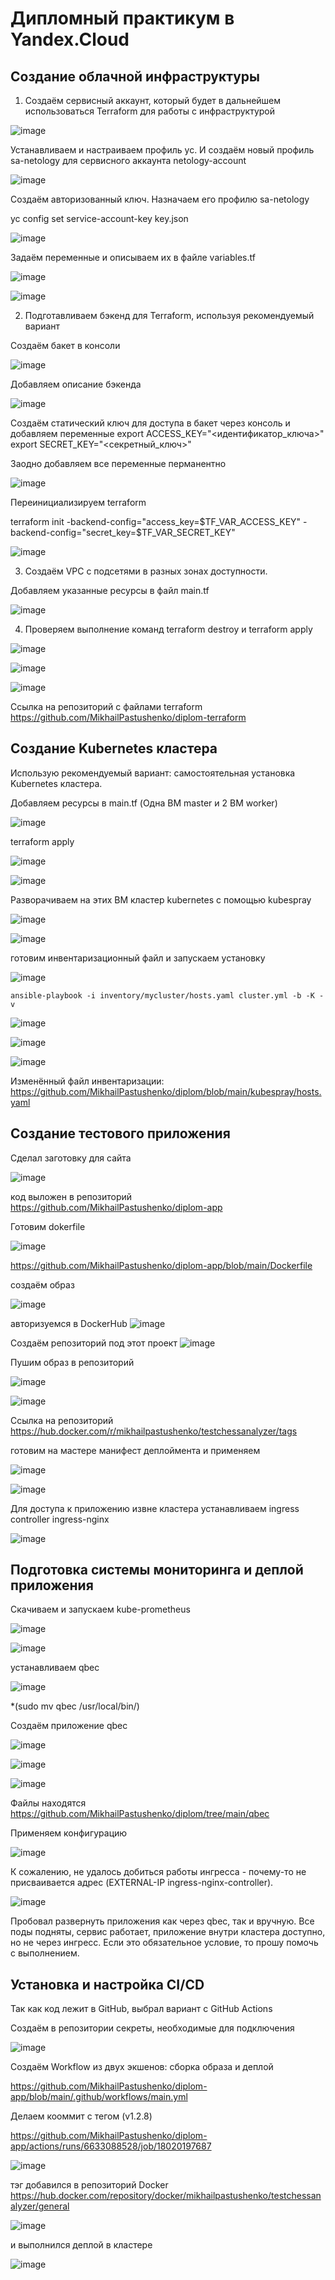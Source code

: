 # Дипломный практикум в Yandex.Cloud

## Создание облачной инфраструктуры ##

1. Создаём сервисный аккаунт, который будет в дальнейшем использоваться Terraform для работы с инфраструктурой

![image](https://github.com/MikhailPastushenko/aboutDiplom/assets/99995304/af3eb4a1-c6cc-4fa0-be2d-74131a747650)


Устанавливаем и настраиваем профиль yc. И создаём новый профиль sa-netology для сервисного аккаунта netology-account

![image](https://github.com/MikhailPastushenko/aboutDiplom/assets/99995304/f55641f6-705e-47b9-98f4-e5b8ac73f491)

Создаём авторизованный ключ. Назначаем его профилю sa-netology 

yc config set service-account-key key.json

![image](https://github.com/MikhailPastushenko/aboutDiplom/assets/99995304/2506fcb0-f245-47a4-b057-179577c502ce)

Задаём переменные и описываем их в файле variables.tf

![image](https://github.com/MikhailPastushenko/aboutDiplom/assets/99995304/59f299f9-34b1-43e4-b5e0-93571fcf617b)

![image](https://github.com/MikhailPastushenko/aboutDiplom/assets/99995304/bf17d345-4806-4deb-bf5b-d1677ed94941)

2. Подготавливаем бэкенд для Terraform, используя рекомендуемый вариант

Создаём бакет в консоли
   
![image](https://github.com/MikhailPastushenko/aboutDiplom/assets/99995304/616590cf-7c44-4d51-875c-579bac661c20)

Добавляем описание бэкенда 

![image](https://github.com/MikhailPastushenko/aboutDiplom/assets/99995304/eb412ee9-92f1-4d7b-9aff-d53960575ee3)

Создаём статический ключ для доступа в бакет через консоль  и добавляем переменные
export ACCESS_KEY="<идентификатор_ключа>"
export SECRET_KEY="<секретный_ключ>"

Заодно добавляем все переменные перманентно

![image](https://github.com/MikhailPastushenko/aboutDiplom/assets/99995304/a2ba733b-3cc6-416d-8b29-413b042a6d2d)

Переинициализируем terraform

terraform init -backend-config="access_key=$TF_VAR_ACCESS_KEY" -backend-config="secret_key=$TF_VAR_SECRET_KEY"

![image](https://github.com/MikhailPastushenko/aboutDiplom/assets/99995304/b3a33b2c-bd74-4c7a-a648-d028d930003f)

3. Создаём VPC с подсетями в разных зонах доступности.
   
Добавляем указанные ресурсы в файл main.tf 

![image](https://github.com/MikhailPastushenko/aboutDiplom/assets/99995304/b865f52b-d41d-4205-af91-64a75d3cde51)

4. Проверяем выполнение команд terraform destroy и terraform apply

![image](https://github.com/MikhailPastushenko/aboutDiplom/assets/99995304/59f519d8-6ccc-4227-b49d-a8109206b556)

   
![image](https://github.com/MikhailPastushenko/aboutDiplom/assets/99995304/09ddedaa-09c0-4973-9ac2-9e7e50c57d9d)

![image](https://github.com/MikhailPastushenko/aboutDiplom/assets/99995304/1c4e7d1c-f188-4b9c-9c03-7c77e8b35ed0)

Ссылка на репозиторий с файлами terraform https://github.com/MikhailPastushenko/diplom-terraform

## Создание Kubernetes кластера ##

Использую рекомендуемый вариант: самостоятельная установка Kubernetes кластера.

Добавляем ресурсы  в main.tf  (Одна ВМ master и 2 ВМ worker)

![image](https://github.com/MikhailPastushenko/aboutDiplom/assets/99995304/1b2f4b8f-7a16-407e-91c1-b3b20be3d300)


terraform apply

![image](https://github.com/MikhailPastushenko/aboutDiplom/assets/99995304/c3f336f9-7d55-48c8-8dfd-717728b53507)

![image](https://github.com/MikhailPastushenko/aboutDiplom/assets/99995304/5ae21244-63db-46a5-ae4f-4c0c29dc361a)

Разворачиваем на этих ВМ кластер kubernetes с помощью kubespray


![image](https://github.com/MikhailPastushenko/aboutDiplom/assets/99995304/d7533af1-f838-49c0-a013-f8ef529112c4)


![image](https://github.com/MikhailPastushenko/aboutDiplom/assets/99995304/263b7d35-7414-4f10-8393-2df699b936d6)

готовим инвентаризационный файл и запускаем установку

![image](https://github.com/MikhailPastushenko/aboutDiplom/assets/99995304/caea7608-1c57-4f91-ada1-72d581961a57)

`ansible-playbook -i inventory/mycluster/hosts.yaml cluster.yml -b -K -v`

![image](https://github.com/MikhailPastushenko/aboutDiplom/assets/99995304/46cfc3d8-8091-470e-b8ff-854d15663023)

![image](https://github.com/MikhailPastushenko/aboutDiplom/assets/99995304/097493fc-a6f5-4b6d-8b01-c6b455681c9e)

![image](https://github.com/MikhailPastushenko/aboutDiplom/assets/99995304/8b875ec7-638e-40c1-8a61-99285f5c9d19)

Изменённый файл инвентаризации: https://github.com/MikhailPastushenko/diplom/blob/main/kubespray/hosts.yaml


## Создание тестового приложения ##

Сделал заготовку для сайта 

![image](https://github.com/MikhailPastushenko/aboutDiplom/assets/99995304/7a888727-a119-49c3-9a75-7791dd1f0c44)

код выложен в репозиторий https://github.com/MikhailPastushenko/diplom-app

Готовим dokerfile

![image](https://github.com/MikhailPastushenko/aboutDiplom/assets/99995304/5e802b89-88a9-4d0a-99f8-ad647a68a892)

https://github.com/MikhailPastushenko/diplom-app/blob/main/Dockerfile

создаём образ

![image](https://github.com/MikhailPastushenko/aboutDiplom/assets/99995304/edbac19b-b7e9-4639-913e-ca1cf901e990)

авторизуемся в DockerHub
![image](https://github.com/MikhailPastushenko/aboutDiplom/assets/99995304/eccabdd5-3df3-4235-81f5-f4da42575d21)

Создаём репозиторий под этот проект
![image](https://github.com/MikhailPastushenko/aboutDiplom/assets/99995304/5c93cc9a-4bfb-401e-86fe-585e0fde0a95)

Пушим образ в репозиторий

![image](https://github.com/MikhailPastushenko/aboutDiplom/assets/99995304/c9ec66aa-e46e-4ecd-810c-28376c687b33)

![image](https://github.com/MikhailPastushenko/aboutDiplom/assets/99995304/4cb1e1b1-05d6-423f-a900-2e9c7ecc8e48)

Ссылка на репозиторий https://hub.docker.com/r/mikhailpastushenko/testchessanalyzer/tags

готовим на мастере манифест деплоймента и применяем

![image](https://github.com/MikhailPastushenko/aboutDiplom/assets/99995304/a1d2a98c-f82b-42ea-bea8-5f1141618a0c)

![image](https://github.com/MikhailPastushenko/aboutDiplom/assets/99995304/484679da-19ac-4478-97ee-1d6e3f79e05f)

Для доступа к приложению извне кластера устанавливаем ingress controller  ingress-nginx

![image](https://github.com/MikhailPastushenko/aboutDiplom/assets/99995304/9fc5558c-4c1a-4577-af08-b94410e0ddda)



## Подготовка cистемы мониторинга и деплой приложения ##

Скачиваем и запускаем kube-prometheus

![image](https://github.com/MikhailPastushenko/diplom/assets/99995304/ad45c5f5-4e32-4ea5-9d3b-b0ab47978ada)

![image](https://github.com/MikhailPastushenko/diplom/assets/99995304/51b105c3-2c62-47f8-a335-eb9bbe8909c2)

устанавливаем qbec

![image](https://github.com/MikhailPastushenko/diplom/assets/99995304/bf67f4c9-43e8-4a5a-a43c-5b5760ed631f)

*(sudo mv qbec /usr/local/bin/)

Создаём приложение qbec

![image](https://github.com/MikhailPastushenko/diplom/assets/99995304/b6b2af74-c067-46c2-8200-91a37ba6b79c)

![image](https://github.com/MikhailPastushenko/diplom/assets/99995304/5d24e9e8-29f7-4ca5-ac12-4f5cd5407853)

![image](https://github.com/MikhailPastushenko/diplom/assets/99995304/c07055f1-d850-460c-bdab-3c7d0420e175)


Файлы находятся https://github.com/MikhailPastushenko/diplom/tree/main/qbec

Применяем конфигурацию

![image](https://github.com/MikhailPastushenko/diplom/assets/99995304/a5f163b2-f424-482d-8118-efea26aa251b)


К сожалению, не удалось добиться работы ингресса - почему-то не присваивается адрес (EXTERNAL-IP  ingress-nginx-controller).   

![image](https://github.com/MikhailPastushenko/diplom/assets/99995304/420f2869-9183-4f21-8a90-e6fa5fbd8340)

 Пробовал развернуть приложения как через qbec, так и вручную. Все поды подняты, сервис работает, приложение внутри кластера доступно, но не через ингресс. 
 Если это обязательное условие, то прошу помочь с выполнением.


## Установка и настройка CI/CD ##

Так как код лежит в GitHub, выбрал вариант с GitHub Actions

Создаём в репозитории секреты, необходимые  для подключения

![image](https://github.com/MikhailPastushenko/diplom/assets/99995304/9fb0ab3c-3d63-44fb-8337-40f80081bbef)

Создаём Workflow из двух экшенов: сборка образа и деплой

https://github.com/MikhailPastushenko/diplom-app/blob/main/.github/workflows/main.yml

Делаем кооммит с тегом (v1.2.8)

https://github.com/MikhailPastushenko/diplom-app/actions/runs/6633088528/job/18020197687

![image](https://github.com/MikhailPastushenko/diplom/assets/99995304/4442240e-6eb3-47a6-92ee-d6404fc8e0bf)


тэг добавился в репозиторий Docker https://hub.docker.com/repository/docker/mikhailpastushenko/testchessanalyzer/general

![image](https://github.com/MikhailPastushenko/diplom/assets/99995304/e08d3217-40c4-4bb6-a3a3-4afb528215c7)

и выполнился деплой в кластере

![image](https://github.com/MikhailPastushenko/diplom/assets/99995304/1698ab94-4f7c-4be5-87be-d997338caa03)





